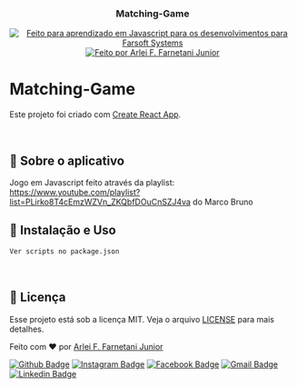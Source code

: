 <h3 align="center">
  Matching-Game
</h3>

<p align="center">
  <a href="https://farsoft.com.br">
    <img alt="Feito para aprendizado em Javascript para os desenvolvimentos para Farsoft Systems" src="https://img.shields.io/badge/made%20by-Farsoft%20Systems-purple%2306b656?style=flat-square">
  </a>

  <a href="https://www.github.com/farnetani/">
    <img alt="Feito por Arlei F. Farnetani Junior" src="https://img.shields.io/badge/solved%20by-Arlei%20F.%20Farnetani%20Junior-%2306b656?style=flat-square">
  </a>
</p>


# Matching-Game

Este projeto foi criado com [Create React App](https://github.com/facebook/create-react-app).

<br>

## :rocket: Sobre o aplicativo

Jogo em Javascript feito através da playlist: https://www.youtube.com/playlist?list=PLirko8T4cEmzWZVn_ZKQbfDOuCnSZJ4va
do Marco Bruno
<br>

## :wrench: Instalação e Uso

```bash
Ver scripts no package.json
```
<br>

## :memo: Licença

Esse projeto está sob a licença MIT. Veja o arquivo [LICENSE](/LICENSE) para mais detalhes.


Feito com :heart: por [Arlei F. Farnetani Junior](https://github.com/farnetani)

[![Github Badge](https://img.shields.io/github/followers/farnetani?style=social)](https://img.shields.io/github/followers/farnetani?style=social)
[![Instagram Badge](https://img.shields.io/badge/-farnetanijr-purple?style=flat-square&logo=Instagram&logoColor=white&link=https://www.instagram.com/farnetanijr/)](https://www.instagram.com/farnetanijr)
[![Facebook Badge](https://img.shields.io/badge/-farnetanijr-navy?style=flat-square&logo=Facebook&logoColor=white&link=https://www.facebook.com/farnetanijr/)](https://www.facebook.com/farnetanijr)
[![Gmail Badge](https://img.shields.io/badge/-farnetani@gmail.com-c14438?style=flat-square&logo=Gmail&logoColor=white&link=mailto:farnetani@gmail.com)](mailto:farnetani@gmail.com)
[![Linkedin Badge](https://img.shields.io/badge/-Arlei%20F.%20Farnetani%20Junior-blue?style=flat-square&logo=Linkedin&logoColor=white&link=https://www.linkedin.com/in/farnetani/)](https://www.linkedin.com/in/farnetani/)